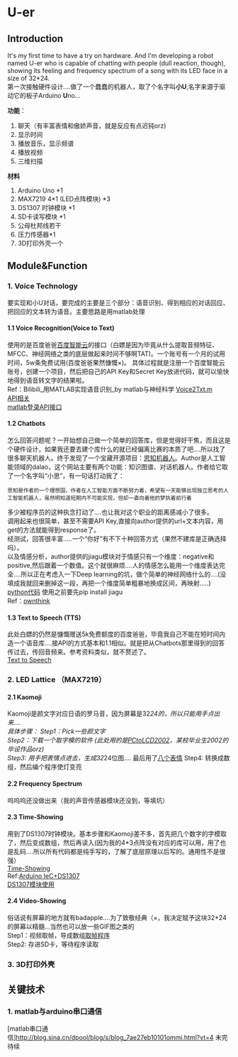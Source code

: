 # U-er
## Introduction 

  It's my first time to have a try on hardware. And I'm developing a robot named U-er who is capable of chatting with people (dull reaction, though), showing its feeling and frequency spectrum of a song with its LED face in a size of 32*24.   
  第一次接触硬件设计....做了一个蠢蠢的机器人，取了个名字叫**小U**,名字来源于驱动它的板子Arduino **U**no...   
    
  **功能**：  
  1) 聊天（有丰富表情和傲娇声音，就是反应有点迟钝orz)  
  2) 显示时间  
  3) 播放音乐，显示频谱  
  4) 播放视频  
  5) 三维扫描
  
  **材料**  
  1) Arduino Uno *1   
  2) MAX7219 4*1 (LED点阵模块) *3   
  3) DS1307 时钟模块 *1  
  4) SD卡读写模块 *1
  5) 公母杜邦线若干 
  6) 压力传感器*1
  7) 3D打印外壳一个  
 
## Module&Function
### 1. Voice Technology
  要实现和小U对话，要完成的主要是三个部分：语音识别、得到相应的对话回应、把回应的文本转为语音。主要思路是用matlab处理 
#### 1.1 Voice Recognition(Voice to Text)
  使用的是百度爸爸[百度智能云](https://console.bce.baidu.com/ai/?_=1596870294331#/ai/speech/app/list)的接口（白嫖是因为毕竟从什么提取音频特征、MFCC、神经网络之类的底层做起来时间不够啊TAT)。一个账号有一个月的试用时间，5w条免费试用(百度爸爸果然慷慨×)。 
  具体过程就是注册一个百度智能云账号，创建一个项目，然后把自己的API Key和Secret Key放进代码，就可以愉快地得到语音转文字的结果啦。   
  Ref：Bilibili_用MATLAB实现语音识别_by matlab与神经科学 [Voice2Txt.m](https://github.com/Thingamab0b/U-er/blob/master/Voice%20Technology/Voice2Txt.m)   
      [API相关](https://www.bilibili.com/video/BV1rJ411j7cc?p=1)  
      [matlab登录API接口](https://blog.csdn.net/qq_38122800/article/details/88693228)

#### 1.2 Chatbots
  怎么回答问题呢？一开始想自己做一个简单的回答库，但是觉得好干焦，而且这是个硬件设计，如果我还要去建个库什么的就已经偏离比赛的本质了吧....所以找了很多聊天机器人。终于发现了一个宝藏开源项目：[思知机器人](https://www.ownthink.com/)。Author是人工智能领域的dalao，这个网站主要有两个功能：知识图谱、对话机器人。作者给它取了一个名字叫“小思”，有一句话打动我了： 
```
思知是作者的一个理想国，作者在人工智能方面不断努力着，希望有一天能够出现独立思考的人工智能机器人，虽然明知道短期内不可能实现，但却一直向着他的梦执着前行着
``` 
  多少被程序员的这种执念打动了....也让我对这个职业的距离感减小了很多。  
  调用起来也很简单，甚至不需要API Key,直接向author提供的url+文本内容，用get的方法就能得到response了。  
  经测试，回答很丰富.....一个“你好”有不下十种回答方式（果然不建库是正确选择吗）。   
  以及情感分析，author提供的jiagu模块对于情感只有一个维度：negative和positive,然后跟着一个数值。这个就很麻烦....人的情感怎么能用一个维度表达完全....所以正在考虑入一下Deep learning的坑，做个简单的神经网络什么的....(没填成我就回来删掉这一段，再把一个维度简单粗暴地换成区间，再映射.....)   
  [python代码](https://github.com/Thingamab0b/U-er/blob/master/Voice%20Technology/Emotion-analysis.py) 
  使用之前要先pip install jiagu   
  Ref：[ownthink](https://github.com/ownthink/robot/)    

#### 1.3 Text to Speech (TTS)
  此处白嫖的仍然是慷慨赠送5k免费额度的百度爸爸，毕竟我自己不能在短时间内造一个语音库....接API的方式基本和1.1相似。就是把从Chatbots那里得到的回答传过去，传回音频来。参考资料类似，就不赘述了。  
  [Text to Speech](https://github.com/Thingamab0b/U-er/blob/master/Voice%20Technology/tts.py)
  
### 2. LED Lattice （MAX7219）
#### 2.1 Kaomoji
  Kaomoji是颜文字对应日语的罗马音，因为屏幕是32*24的，所以只能用手点出来....   
  具体步骤： 
  Step1：Pick一些颜文字   
  Step2：下载一个取字模的软件 (此处用的是[PCtoLCD2002](https://github.com/Thingamab0b/U-er/tree/master/LED%20Lattice/%E5%AD%97%E6%A8%A1)，某校毕业生2002的毕设作品orz)   
  Step3: 用手把表情点进去，生成32*24位图.... 最后用了[八个表情](https://github.com/Thingamab0b/U-er/tree/master/LED%20Lattice/%E5%AD%97%E6%A8%A1/My_kaomoji)
  Step4: 转换成数组，然后编个程序使灯变亮
#### 2.2 Frequency Spectrum   
  呜呜呜还没做出来（我的声音传感器模块还没到，等填坑）  
#### 2.3 Time-Showing   
  用到了DS1307时钟模块。基本步骤和Kaomoji差不多，首先把几个数字的字模取了，然后变成数组，然后再读入(因为我的4*3点阵没有对应的库可以用，用了也是乱码....所以所有代码都是纯手写的，了解了底层原理以后写的。通用性不是很强）   
  [Time-Showing](https://github.com/Thingamab0b/U-er/tree/master/LED%20Lattice/Time-Showing)  
  Ref:[Arduino IeC+DS1307](https://www.cnblogs.com/zlbg/p/4227428.html)   
  [DS1307模块使用](https://www.arduino.cn/thread-23595-1-1.html)
#### 2.4 Video-Showing
  俗话说有屏幕的地方就有badapple....为了致敬经典（×，我决定赋予这块32*24的屏幕以精髓...当然也可以放一些GIF图之类的   
  Step1：视频取帧，导成数组[取帧程序](https://github.com/Thingamab0b/U-er/tree/master/LED%20Lattice/Video-Showing)  
  Step2: 存进SD卡，等待程序读取   
### 3. 3D打印外壳


## 关键技术 
### 1. matlab与arduino串口通信
[matlab串口通信]http://blog.sina.cn/dpool/blog/s/blog_7ae27eb10101ommi.html?vt=4
未完待续
